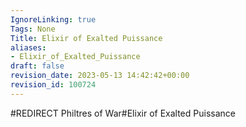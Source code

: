 ```yaml
---
IgnoreLinking: true
Tags: None
Title: Elixir of Exalted Puissance
aliases:
- Elixir_of_Exalted_Puissance
draft: false
revision_date: 2023-05-13 14:42:42+00:00
revision_id: 100724
---
```


#REDIRECT Philtres of War#Elixir of Exalted Puissance